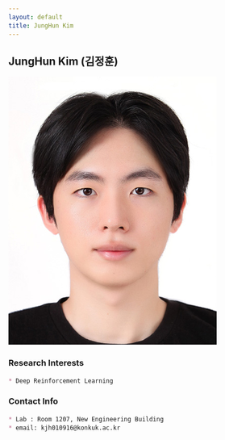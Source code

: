 ```yaml
---
layout: default
title: JungHun Kim
---
```


## JungHun Kim (김정훈)
![alt_text](../assets/img/profile/profile_KimJungHun.jpg)
### Research Interests
```markdown
* Deep Reinforcement Learning
```

### Contact Info
```markdown
* Lab : Room 1207, New Engineering Building
* email: kjh010916@konkuk.ac.kr 
```
